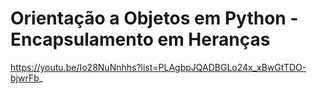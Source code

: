 # Orientação a Objetos em Python - Encapsulamento em Heranças

https://youtu.be/Io28NuNnhhs?list=PLAgbpJQADBGLo24x_xBwGtTDO-bjwrFb_

